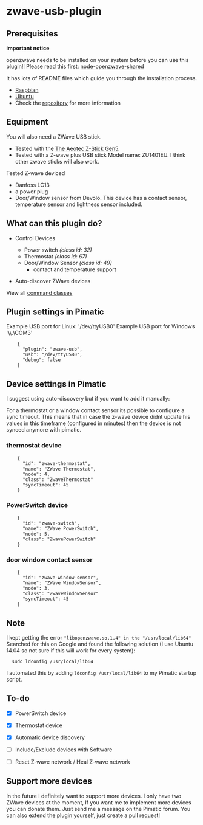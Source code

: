 zwave-usb-plugin
=======================

## Prerequisites
**important notice**

openzwave needs to be installed on your system before you can use this plugin!!
Please read this first: [node-openzwave-shared](https://github.com/OpenZWave/node-openzwave-shared)

It has lots of README files which guide you through the installation process.
- [Raspbian](https://github.com/OpenZWave/node-openzwave-shared/blob/master/README-raspbian.md)
- [Ubuntu](https://github.com/OpenZWave/node-openzwave-shared/blob/master/README-ubuntu.md)
- Check the [repository](https://github.com/OpenZWave/node-openzwave-shared) for more information


## Equipment
You will also need a ZWave USB stick.
- Tested with the [The Aeotec Z-Stick Gen5](http://aeotec.com/z-wave-usb-stick).
- Tested with a Z-wave plus USB stick Model name: ZU1401EU.
I think other zwave sticks will also work.

Tested Z-wave deviced
- Danfoss LC13
- a power plug
- Door/Window sensor from Devolo. This device has a contact sensor, temperature sensor and lightness sensor included.

## What can this plugin do?
- Control Devices
    - Power switch _(class id: 32)_
    - Thermostat _(class id: 67)_
    - Door/Window Sensor _(class id: 49)_
      - contact and temperature support

- Auto-discover ZWave devices

View all [command classes](http://wiki.micasaverde.com/index.php/ZWave_Command_Classes)


## Plugin settings in Pimatic
Example USB port for Linux: '/dev/ttyUSB0'
Example USB port for Windows '\\\\.\\COM3'

```
    {
      "plugin": "zwave-usb",
      "usb": "/dev/ttyUSB0",
      "debug": false
    }
```


## Device settings in Pimatic
I suggest using auto-discovery but if you want to add it manually:

For a thermostat or a window contact sensor its possible to configure a sync timeout. This means that in case the z-wave device didnt update his values in this timeframe (configured in minutes) then the device is not synced anymore with pimatic.

### thermostat device
```
    {
      "id": "zwave-thermostat",
      "name": "ZWave Thermostat",
      "node": 4,
      "class": "ZwaveThermostat"
      "syncTimeout": 45
    }
```


### PowerSwitch device
```
    {
      "id": "zwave-switch",
      "name": "ZWave PowerSwitch",
      "node": 5,
      "class": "ZwavePowerSwitch"
    }
```

### door window contact sensor
```
    {
      "id": "zwave-window-sensor",
      "name": "ZWave WindowSensor",
      "node": 3,
      "class": "ZwaveWindowSensor"
      "syncTimeout": 45
    }
```

## Note

I kept getting the error `"libopenzwave.so.1.4" in the "/usr/local/lib64"`
Searched for this on Google and found the following solution (I use Ubuntu 14.04 so not sure if this will work for every system):

```
  sudo ldconfig /usr/local/lib64
```

I automated this by adding `ldconfig /usr/local/lib64` to my Pimatic startup script.

## To-do
- [x] PowerSwitch device
- [x] Thermostat device
- [x] Automatic device discovery
- [ ] Include/Exclude devices with Software
- [ ] Reset Z-wave network / Heal Z-wave network


## Support more devices
In the future I definitely want to support more devices.
I only have two ZWave devices at the moment, If you want me to implement more devices
you can donate them. Just send me a message on the Pimatic forum. You can also extend the plugin yourself,
just create a pull request!
